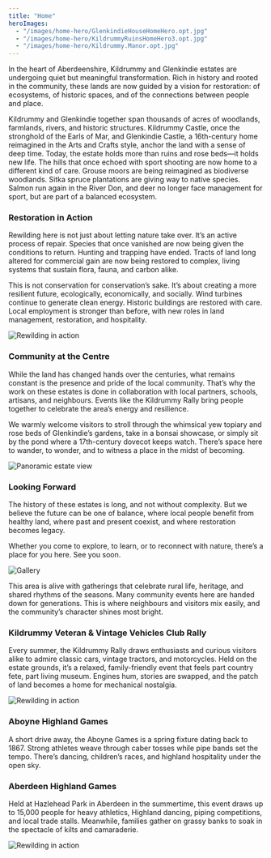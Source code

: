 ```yaml
---
title: "Home"
heroImages:
  - "/images/home-hero/GlenkindieHouseHomeHero.opt.jpg"
  - "/images/home-hero/KildrummyRuinsHomeHero3.opt.jpg"
  - "/images/home-hero/Kildrummy.Manor.opt.jpg"
---
```


<div class="text-center home-first-section">
  <div class="welcome-image"></div>
  <p>
    In the heart of Aberdeenshire, Kildrummy and Glenkindie estates are undergoing
	quiet but meaningful transformation. Rich in history and rooted in the community,
	these lands are now guided by a vision for restoration: of ecosystems, of historic
	spaces, and of the connections between people and place.
  </p>
    <p>
    Kildrummy and Glenkindie together span thousands of acres of woodlands,
farmlands, rivers, and historic structures. Kildrummy Castle, once the stronghold of
the Earls of Mar, and Glenkindie Castle, a 16th-century home reimagined in the Arts
and Crafts style, anchor the land with a sense of deep time. Today, the estate holds
more than ruins and rose beds—it holds new life.
The hills that once echoed with sport shooting are now home to a different kind of
care. Grouse moors are being reimagined as biodiverse woodlands. Sitka spruce
plantations are giving way to native species. Salmon run again in the River Don, and
deer no longer face management for sport, but are part of a balanced ecosystem.
  </p>
</div>

<div class="content">
  <section class="image-share">
    <div class="image-share-text-col">
      <h3>Restoration in Action</h3>
      <p>Rewilding here is not just about letting nature take over. It’s an active process of repair. Species that once vanished are now being given the conditions to return. Hunting and trapping have ended. Tracts of land long altered for commercial gain are now being restored to complex, living systems that sustain flora, fauna, and carbon alike.</p>
      <p>This is not conservation for conservation’s sake. It’s about creating a more resilient future, ecologically, economically, and socially. Wind turbines continue to generate clean energy. Historic buildings are restored with care. Local employment is stronger than before, with new roles in land management, restoration, and hospitality.</p>
    </div>
    <div class="image-share-img-col">
      <img src="/images/beethistle.jpg" alt="Rewilding in action">
    </div>
  </section>
</div>


<div class="text-center home-first-section alt-hero">

### Community at the Centre
<p>While the land has changed hands over the centuries, what remains constant is the
presence and pride of the local community. That’s why the work on these estates is
done in collaboration with local partners, schools, artisans, and neighbours. Events like the Kildrummy Rally bring people together to celebrate the area’s energy and
resilience.
</p>
<p>We warmly welcome visitors to stroll through the whimsical yew topiary and rose
beds of Glenkindie’s gardens, take in a bonsai showcase, or simply sit by the pond
where a 17th-century dovecot keeps watch. There’s space here to wander, to wonder,
and to witness a place in the midst of becoming.
</p>

</div>

<div class="wide-image">
  <img src="/images/about-glenkindoe-hdr.jpg" alt="Panoramic estate view" class="img-fluid w-100">
</div>

<div class="text-center home-first-section alt-hero">

### Looking Forward
<p>The history of these estates is long, and not without complexity. But we believe the
future can be one of balance, where local people benefit from healthy land, where
past and present coexist, and where restoration becomes legacy.
</p>
<p>Whether you come to explore, to learn, or to reconnect with nature, there’s a place
for you here. See you soon.
</p>
</div>

<div class="cottage-gallery-title">
  <img
    src="/images/community.svg"
    alt="Gallery"
    class="gallery-lettering"
  />
</div>

<div class="text-center home-first-section alt-hero">
<p>This area is alive with gatherings that celebrate rural life, heritage, and shared rhythms of
the seasons. Many community events here are handed down for generations. This is where neighbours and visitors mix easily, and the community’s character shines most bright.
</p>
</div>

<div class="content">
  <section class="image-share image-share--reverse">
    <div class="image-share-text-col">
      <h3>Kildrummy Veteran & Vintage Vehicles Club Rally</h3>
      <p>Every summer, the Kildrummy Rally draws enthusiasts and curious visitors alike to admire classic cars, vintage tractors, and motorcycles. Held on the estate grounds, it’s a relaxed, family-friendly event that feels part country fete, part living museum. Engines hum, stories are swapped, and the patch of land becomes a home for mechanical nostalgia.</p>
    </div>
    <div class="image-share-img-col">
      <img src="/images/beethistle.jpg" alt="Rewilding in action">
    </div>
  </section>
</div>

<div class="text-center home-first-section alt-hero">

### Aboyne Highland Games
<p>A short drive away, the Aboyne Games is a spring fixture dating back to 1867. Strong athletes weave through caber tosses while pipe bands set the tempo. There’s dancing, children’s races, and highland hospitality under the open sky.
</p>
</div>

<div class="content">
  <section class="image-share">
    <div class="image-share-text-col">
      <h3>Aberdeen Highland Games</h3>
      <p>Held at Hazlehead Park in Aberdeen in the summertime, this event draws up to 15,000 people for heavy athletics, Highland dancing, piping competitions, and local trade stalls. Meanwhile, families gather on grassy banks to soak in the spectacle of kilts and camaraderie.</p>
    </div>
    <div class="image-share-img-col">
      <img src="/images/beethistle.jpg" alt="Rewilding in action">
    </div>
  </section>
</div>
















